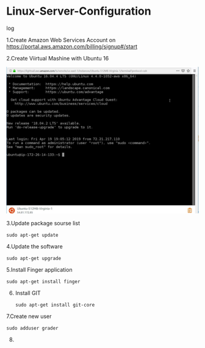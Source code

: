 # Linux-Server-Configuration








log

1.Create Amazon Web Services Account  on https://portal.aws.amazon.com/billing/signup#/start

2.Create Viirtual Mashine with Ubuntu 16


![demo](https://github.com/Kuldyaev/Linux-Server-Configuration/blob/master/images/ubuntussh.JPG) 

3.Update package sourse list

    sudo apt-get update

4.Update the software

    sudo apt-get upgrade
    
5.Install Finger application

    sudo apt-get install finger
    
6. Install GIT

       sudo apt-get install git-core
    
7.Create new user

    sudo adduser grader

8.
